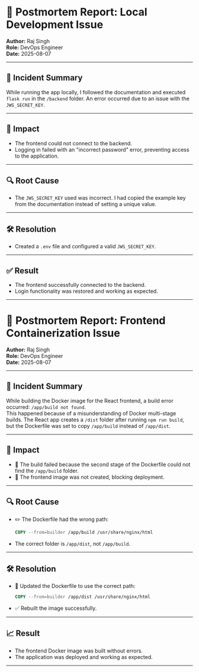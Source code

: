 
# 📝 Postmortem Report: Local Development Issue

**Author:** Raj Singh  
**Role:** DevOps Engineer  
**Date:** 2025-08-07

---

## 🚨 Incident Summary

While running the app locally, I followed the documentation and executed `flask run` in the `/backend` folder. An error occurred due to an issue with the `JWS_SECRET_KEY`.

---

## 🎯 Impact

- The frontend could not connect to the backend.
- Logging in failed with an "incorrect password" error, preventing access to the application.

---

## 🔍 Root Cause

- The `JWS_SECRET_KEY` used was incorrect. I had copied the example key from the documentation instead of setting a unique value.

---

## 🛠️ Resolution

- Created a `.env` file and configured a valid `JWS_SECRET_KEY`.

---

## ✅ Result

- The frontend successfully connected to the backend.
- Login functionality was restored and working as expected.

---

# 📝 Postmortem Report: Frontend Containerization Issue

**Author:** Raj Singh  
**Role:** DevOps Engineer  
**Date:** 2025-08-07

---

## 🚨 Incident Summary

While building the Docker image for the React frontend, a build error occurred: `/app/build not found`.  
This happened because of a misunderstanding of Docker multi-stage builds. The React app creates a `/dist` folder after running `npm run build`, but the Dockerfile was set to copy `/app/build` instead of `/app/dist`.

---

## 🎯 Impact

- 🚫 The build failed because the second stage of the Dockerfile could not find the `/app/build` folder.
- 🛑 The frontend image was not created, blocking deployment.

---

## 🔍 Root Cause

- ✏️ The Dockerfile had the wrong path:
    ```dockerfile
    COPY --from=builder /app/build /usr/share/nginx/html
    ```
- The correct folder is `/app/dist`, not `/app/build`.

---

## 🛠️ Resolution

- 📝 Updated the Dockerfile to use the correct path:
    ```dockerfile
    COPY --from=builder /app/dist /usr/share/nginx/html
    ```
- ✅ Rebuilt the image successfully.

---

## 📈 Result

- The frontend Docker image was built without errors.
- The application was deployed and working as expected.

---



